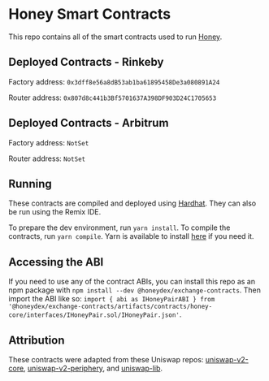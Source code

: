 # Honey Smart Contracts
This repo contains all of the smart contracts used to run [Honey](swap.thehoneypot.finance).

## Deployed Contracts - Rinkeby
Factory address: `0x3dff8e56a8dB53ab1ba61895458De3a080891A24`

Router address: `0x807d8c441b3Bf5701637A398DF903D24C1705653`

## Deployed Contracts - Arbitrum
Factory address: `NotSet`

Router address: `NotSet`

## Running
These contracts are compiled and deployed using [Hardhat](https://hardhat.org/). They can also be run using the Remix IDE. 

To prepare the dev environment, run `yarn install`. To compile the contracts, run `yarn compile`. Yarn is available to install [here](https://classic.yarnpkg.com/en/docs/install/#debian-stable) if you need it.

## Accessing the ABI
If you need to use any of the contract ABIs, you can install this repo as an npm package with `npm install --dev @honeydex/exchange-contracts`. Then import the ABI like so: `import { abi as IHoneyPairABI } from '@honeydex/exchange-contracts/artifacts/contracts/honey-core/interfaces/IHoneyPair.sol/IHoneyPair.json'`.

## Attribution
These contracts were adapted from these Uniswap repos: [uniswap-v2-core](https://github.com/Uniswap/uniswap-v2-core), [uniswap-v2-periphery](https://github.com/Uniswap/uniswap-v2-core), and [uniswap-lib](https://github.com/Uniswap/uniswap-lib).

